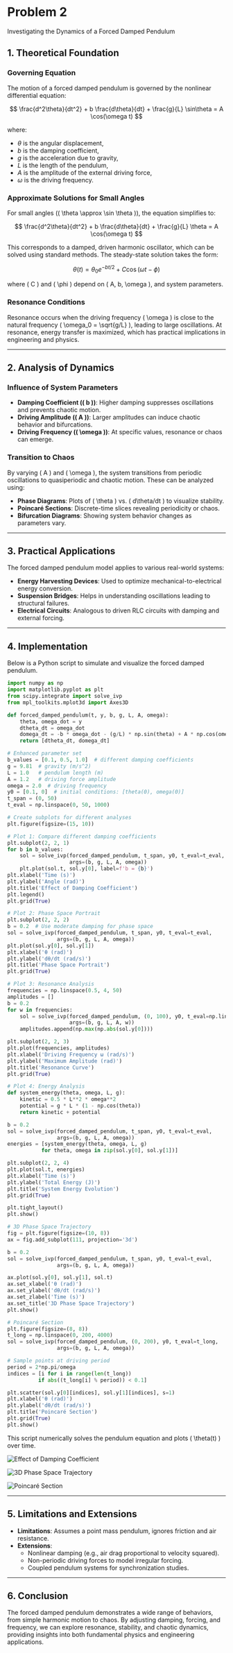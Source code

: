 # Problem 2

Investigating the Dynamics of a Forced Damped Pendulum

## 1. Theoretical Foundation

### Governing Equation
The motion of a forced damped pendulum is governed by the nonlinear differential equation:

$$
\frac{d^2\theta}{dt^2} + b \frac{d\theta}{dt} + \frac{g}{L} \sin\theta = A \cos(\omega t)
$$

where:
- $\theta$ is the angular displacement,
- $b$ is the damping coefficient,
- $g$ is the acceleration due to gravity,
- $L$ is the length of the pendulum,
- $A$ is the amplitude of the external driving force,
- $\omega$ is the driving frequency.

### Approximate Solutions for Small Angles
For small angles (\( \theta \approx \sin \theta \)), the equation simplifies to:

$$
\frac{d^2\theta}{dt^2} + b \frac{d\theta}{dt} + \frac{g}{L} \theta = A \cos(\omega t)
$$

This corresponds to a damped, driven harmonic oscillator, which can be solved using standard methods. The steady-state solution takes the form:

$$
\theta(t) = \theta_0 e^{-bt/2} + C \cos(\omega t - \phi)
$$

where \( C \) and \( \phi \) depend on \( A, b, \omega \), and system parameters.

### Resonance Conditions
Resonance occurs when the driving frequency \( \omega \) is close to the natural frequency \( \omega_0 = \sqrt{g/L} \), leading to large oscillations. At resonance, energy transfer is maximized, which has practical implications in engineering and physics.

---

## 2. Analysis of Dynamics

### Influence of System Parameters

- **Damping Coefficient (\( b \))**: Higher damping suppresses oscillations and prevents chaotic motion.
- **Driving Amplitude (\( A \))**: Larger amplitudes can induce chaotic behavior and bifurcations.
- **Driving Frequency (\( \omega \))**: At specific values, resonance or chaos can emerge.

### Transition to Chaos

By varying \( A \) and \( \omega \), the system transitions from periodic oscillations to quasiperiodic and chaotic motion. These can be analyzed using:

- **Phase Diagrams**: Plots of \( \theta \) vs. \( d\theta/dt \) to visualize stability.
- **Poincaré Sections**: Discrete-time slices revealing periodicity or chaos.
- **Bifurcation Diagrams**: Showing system behavior changes as parameters vary.

---

## 3. Practical Applications

The forced damped pendulum model applies to various real-world systems:
- **Energy Harvesting Devices**: Used to optimize mechanical-to-electrical energy conversion.
- **Suspension Bridges**: Helps in understanding oscillations leading to structural failures.
- **Electrical Circuits**: Analogous to driven RLC circuits with damping and external forcing.

---

## 4. Implementation
Below is a Python script to simulate and visualize the forced damped pendulum.

```python
import numpy as np
import matplotlib.pyplot as plt
from scipy.integrate import solve_ivp
from mpl_toolkits.mplot3d import Axes3D

def forced_damped_pendulum(t, y, b, g, L, A, omega):
    theta, omega_dot = y
    dtheta_dt = omega_dot
    domega_dt = -b * omega_dot - (g/L) * np.sin(theta) + A * np.cos(omega * t)
    return [dtheta_dt, domega_dt]

# Enhanced parameter set
b_values = [0.1, 0.5, 1.0]  # different damping coefficients
g = 9.81  # gravity (m/s^2)
L = 1.0   # pendulum length (m)
A = 1.2   # driving force amplitude
omega = 2.0  # driving frequency
y0 = [0.1, 0]  # initial conditions: [theta(0), omega(0)]
t_span = (0, 50)
t_eval = np.linspace(0, 50, 1000)

# Create subplots for different analyses
plt.figure(figsize=(15, 10))

# Plot 1: Compare different damping coefficients
plt.subplot(2, 2, 1)
for b in b_values:
    sol = solve_ivp(forced_damped_pendulum, t_span, y0, t_eval=t_eval, 
                    args=(b, g, L, A, omega))
    plt.plot(sol.t, sol.y[0], label=f'b = {b}')
plt.xlabel('Time (s)')
plt.ylabel('Angle (rad)')
plt.title('Effect of Damping Coefficient')
plt.legend()
plt.grid(True)

# Plot 2: Phase Space Portrait
plt.subplot(2, 2, 2)
b = 0.2  # Use moderate damping for phase space
sol = solve_ivp(forced_damped_pendulum, t_span, y0, t_eval=t_eval, 
                args=(b, g, L, A, omega))
plt.plot(sol.y[0], sol.y[1])
plt.xlabel('θ (rad)')
plt.ylabel('dθ/dt (rad/s)')
plt.title('Phase Space Portrait')
plt.grid(True)

# Plot 3: Resonance Analysis
frequencies = np.linspace(0.5, 4, 50)
amplitudes = []
b = 0.2
for w in frequencies:
    sol = solve_ivp(forced_damped_pendulum, (0, 100), y0, t_eval=np.linspace(80, 100, 200), 
                    args=(b, g, L, A, w))
    amplitudes.append(np.max(np.abs(sol.y[0])))

plt.subplot(2, 2, 3)
plt.plot(frequencies, amplitudes)
plt.xlabel('Driving Frequency ω (rad/s)')
plt.ylabel('Maximum Amplitude (rad)')
plt.title('Resonance Curve')
plt.grid(True)

# Plot 4: Energy Analysis
def system_energy(theta, omega, L, g):
    kinetic = 0.5 * L**2 * omega**2
    potential = g * L * (1 - np.cos(theta))
    return kinetic + potential

b = 0.2
sol = solve_ivp(forced_damped_pendulum, t_span, y0, t_eval=t_eval, 
                args=(b, g, L, A, omega))
energies = [system_energy(theta, omega, L, g) 
           for theta, omega in zip(sol.y[0], sol.y[1])]

plt.subplot(2, 2, 4)
plt.plot(sol.t, energies)
plt.xlabel('Time (s)')
plt.ylabel('Total Energy (J)')
plt.title('System Energy Evolution')
plt.grid(True)

plt.tight_layout()
plt.show()

# 3D Phase Space Trajectory
fig = plt.figure(figsize=(10, 8))
ax = fig.add_subplot(111, projection='3d')

b = 0.2
sol = solve_ivp(forced_damped_pendulum, t_span, y0, t_eval=t_eval, 
                args=(b, g, L, A, omega))

ax.plot(sol.y[0], sol.y[1], sol.t)
ax.set_xlabel('θ (rad)')
ax.set_ylabel('dθ/dt (rad/s)')
ax.set_zlabel('Time (s)')
ax.set_title('3D Phase Space Trajectory')
plt.show()

# Poincaré Section
plt.figure(figsize=(8, 8))
t_long = np.linspace(0, 200, 4000)
sol = solve_ivp(forced_damped_pendulum, (0, 200), y0, t_eval=t_long, 
                args=(b, g, L, A, omega))

# Sample points at driving period
period = 2*np.pi/omega
indices = [i for i in range(len(t_long)) 
          if abs((t_long[i] % period)) < 0.1]

plt.scatter(sol.y[0][indices], sol.y[1][indices], s=1)
plt.xlabel('θ (rad)')
plt.ylabel('dθ/dt (rad/s)')
plt.title('Poincaré Section')
plt.grid(True)
plt.show()
```

This script numerically solves the pendulum equation and plots \( \theta(t) \) over time.

![Effect of Damping Coefficient](assets/prob2_a1.png)

![3D Phase Space Trajectory](assets/prob2_a2.png)

![Poincaré Section](assets/prob2_a3.png)

---

## 5. Limitations and Extensions
- **Limitations**: Assumes a point mass pendulum, ignores friction and air resistance.
- **Extensions**: 
  - Nonlinear damping (e.g., air drag proportional to velocity squared).
  - Non-periodic driving forces to model irregular forcing.
  - Coupled pendulum systems for synchronization studies.

---

## 6. Conclusion
The forced damped pendulum demonstrates a wide range of behaviors, from simple harmonic motion to chaos. By adjusting damping, forcing, and frequency, we can explore resonance, stability, and chaotic dynamics, providing insights into both fundamental physics and engineering applications.